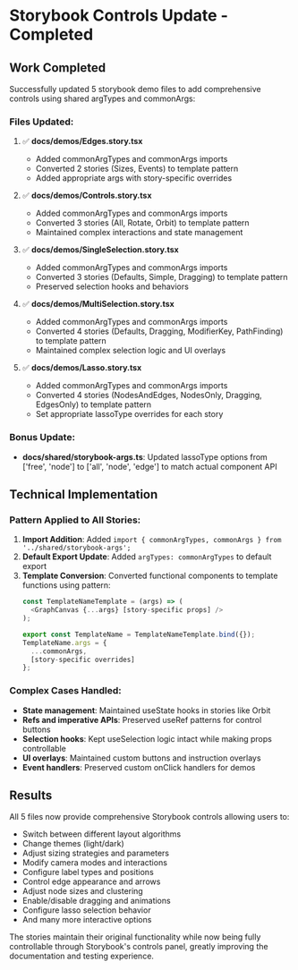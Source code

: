 # Storybook Controls Update - Completed

## Work Completed

Successfully updated 5 storybook demo files to add comprehensive controls using shared argTypes and commonArgs:

### Files Updated:
1. ✅ **docs/demos/Edges.story.tsx**
   - Added commonArgTypes and commonArgs imports
   - Converted 2 stories (Sizes, Events) to template pattern
   - Added appropriate args with story-specific overrides

2. ✅ **docs/demos/Controls.story.tsx** 
   - Added commonArgTypes and commonArgs imports
   - Converted 3 stories (All, Rotate, Orbit) to template pattern
   - Maintained complex interactions and state management

3. ✅ **docs/demos/SingleSelection.story.tsx**
   - Added commonArgTypes and commonArgs imports
   - Converted 3 stories (Defaults, Simple, Dragging) to template pattern
   - Preserved selection hooks and behaviors

4. ✅ **docs/demos/MultiSelection.story.tsx**
   - Added commonArgTypes and commonArgs imports  
   - Converted 4 stories (Defaults, Dragging, ModifierKey, PathFinding) to template pattern
   - Maintained complex selection logic and UI overlays

5. ✅ **docs/demos/Lasso.story.tsx**
   - Added commonArgTypes and commonArgs imports
   - Converted 4 stories (NodesAndEdges, NodesOnly, Dragging, EdgesOnly) to template pattern
   - Set appropriate lassoType overrides for each story

### Bonus Update:
- **docs/shared/storybook-args.ts**: Updated lassoType options from ['free', 'node'] to ['all', 'node', 'edge'] to match actual component API

## Technical Implementation

### Pattern Applied to All Stories:
1. **Import Addition**: Added `import { commonArgTypes, commonArgs } from '../shared/storybook-args';`
2. **Default Export Update**: Added `argTypes: commonArgTypes` to default export
3. **Template Conversion**: Converted functional components to template functions using pattern:
   ```typescript
   const TemplateNameTemplate = (args) => (
     <GraphCanvas {...args} [story-specific props] />
   );
   
   export const TemplateName = TemplateNameTemplate.bind({});
   TemplateName.args = {
     ...commonArgs,
     [story-specific overrides]
   };
   ```

### Complex Cases Handled:
- **State management**: Maintained useState hooks in stories like Orbit
- **Refs and imperative APIs**: Preserved useRef patterns for control buttons
- **Selection hooks**: Kept useSelection logic intact while making props controllable
- **UI overlays**: Maintained custom buttons and instruction overlays
- **Event handlers**: Preserved custom onClick handlers for demos

## Results

All 5 files now provide comprehensive Storybook controls allowing users to:
- Switch between different layout algorithms
- Change themes (light/dark)
- Adjust sizing strategies and parameters
- Modify camera modes and interactions
- Configure label types and positions
- Control edge appearance and arrows
- Adjust node sizes and clustering
- Enable/disable dragging and animations
- Configure lasso selection behavior
- And many more interactive options

The stories maintain their original functionality while now being fully controllable through Storybook's controls panel, greatly improving the documentation and testing experience.